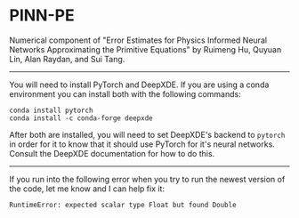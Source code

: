 # PINN-PE

Numerical component of "Error Estimates for Physics Informed Neural 
Networks Approximating the Primitive Equations" by Ruimeng Hu, Quyuan Lin, 
Alan Raydan, and Sui Tang.

---
You will need to install PyTorch and DeepXDE. If you are using a conda environment you can install both with the following commands:
```shell script
conda install pytorch
conda install -c conda-forge deepxde
```

After both are installed, you will need to set DeepXDE's backend to `pytorch` in order for it to know that it should use PyTorch for it's neural networks.
Consult the DeepXDE documentation for how to do this.

---
If you run into the following error when you try to run the newest version of the code, let me know and I can help fix it:
```
RuntimeError: expected scalar type Float but found Double
```
